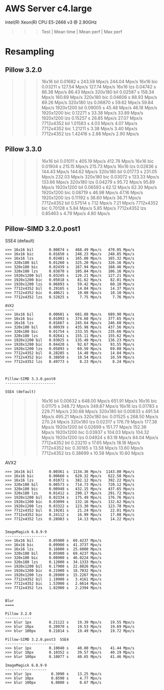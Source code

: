 AWS Server c4.large
===================

Intel(R) Xeon(R) CPU E5-2666 v3 @ 2.90GHz

>>> Test          | Mean time  | Mean perf   | Max perf


Resampling
==========

Pillow 3.2.0
------------
>>> 16x16 bil       0.01682 s   243.58 Mpx/s   244.04 Mpx/s
>>> 16x16 bic       0.03211 s   127.54 Mpx/s   127.74 Mpx/s
>>> 16x16 lzs       0.04742 s    86.38 Mpx/s    86.43 Mpx/s
>>> 320x180 bil     0.02587 s   158.34 Mpx/s   160.69 Mpx/s
>>> 320x180 bic     0.04606 s    88.93 Mpx/s    89.26 Mpx/s
>>> 320x180 lzs     0.06870 s    59.62 Mpx/s    59.84 Mpx/s
>>> 1920x1200 bil   0.09005 s    45.48 Mpx/s    46.18 Mpx/s
>>> 1920x1200 bic   0.12271 s    33.38 Mpx/s    33.89 Mpx/s
>>> 1920x1200 lzs   0.15257 s    26.85 Mpx/s    27.07 Mpx/s
>>> 7712x4352 bil   1.01583 s     4.03 Mpx/s     4.07 Mpx/s
>>> 7712x4352 bic   1.21211 s     3.38 Mpx/s     3.40 Mpx/s
>>> 7712x4352 lzs   1.42416 s     2.88 Mpx/s     2.90 Mpx/s


Pillow 3.3.0
------------
>>> 16x16 bil       0.01011 s   405.19 Mpx/s   412.78 Mpx/s
>>> 16x16 bic       0.01904 s   215.15 Mpx/s   215.73 Mpx/s
>>> 16x16 lzs       0.02836 s   144.43 Mpx/s   144.62 Mpx/s
>>> 320x180 bil     0.01773 s   231.05 Mpx/s   232.03 Mpx/s
>>> 320x180 bic     0.03072 s   133.33 Mpx/s   133.66 Mpx/s
>>> 320x180 lzs     0.04279 s    95.72 Mpx/s    95.89 Mpx/s
>>> 1920x1200 bil   0.06593 s    62.12 Mpx/s    62.30 Mpx/s
>>> 1920x1200 bic   0.08719 s    46.98 Mpx/s    47.16 Mpx/s
>>> 1920x1200 lzs   0.11192 s    36.60 Mpx/s    36.71 Mpx/s
>>> 7712x4352 bil   0.57514 s     7.12 Mpx/s     7.21 Mpx/s
>>> 7712x4352 bic   0.70128 s     5.84 Mpx/s     5.85 Mpx/s
>>> 7712x4352 lzs   0.85463 s     4.79 Mpx/s     4.80 Mpx/s


Pillow-SIMD 3.2.0.post1
-----------------------

SSE4 (default)
~~~~~~~~~~~~~~
>>> 16x16 bil       0.00874 s   468.49 Mpx/s   470.05 Mpx/s
>>> 16x16 bic       0.01650 s   248.23 Mpx/s   248.85 Mpx/s
>>> 16x16 lzs       0.02481 s   165.08 Mpx/s   165.32 Mpx/s
>>> 320x180 bil     0.01260 s   325.20 Mpx/s   326.16 Mpx/s
>>> 320x180 bic     0.02439 s   167.94 Mpx/s   168.46 Mpx/s
>>> 320x180 lzs     0.03870 s   105.84 Mpx/s   106.16 Mpx/s
>>> 1920x1200 bil   0.03245 s   126.21 Mpx/s   127.21 Mpx/s
>>> 1920x1200 bic   0.05018 s    81.62 Mpx/s    82.01 Mpx/s
>>> 1920x1200 lzs   0.06893 s    59.42 Mpx/s    60.10 Mpx/s
>>> 7712x4352 bil   0.29165 s    14.04 Mpx/s    14.37 Mpx/s
>>> 7712x4352 bic   0.40621 s    10.08 Mpx/s    10.10 Mpx/s
>>> 7712x4352 lzs   0.52825 s     7.75 Mpx/s     7.76 Mpx/s

AVX2
~~~~
>>> 16x16 bil       0.00601 s   681.88 Mpx/s   689.90 Mpx/s
>>> 16x16 bic       0.01093 s   374.68 Mpx/s   377.65 Mpx/s
>>> 16x16 lzs       0.01667 s   245.64 Mpx/s   246.60 Mpx/s
>>> 320x180 bil     0.00939 s   435.98 Mpx/s   437.56 Mpx/s
>>> 320x180 bic     0.01754 s   233.55 Mpx/s   235.66 Mpx/s
>>> 320x180 lzs     0.02641 s   155.11 Mpx/s   155.62 Mpx/s
>>> 1920x1200 bil   0.03025 s   135.40 Mpx/s   136.23 Mpx/s
>>> 1920x1200 bic   0.04420 s    92.67 Mpx/s    93.55 Mpx/s
>>> 1920x1200 lzs   0.05893 s    69.50 Mpx/s    69.88 Mpx/s
>>> 7712x4352 bil   0.28285 s    14.48 Mpx/s    14.84 Mpx/s
>>> 7712x4352 bic   0.38850 s    10.54 Mpx/s    10.59 Mpx/s
>>> 7712x4352 lzs   0.49773 s     8.23 Mpx/s     8.24 Mpx/s



Pillow-SIMD 3.3.0.post0
-----------------------

SSE4 (default)
~~~~~~~~~~~~~~
>>> 16x16 bil       0.00632 s   648.00 Mpx/s   651.91 Mpx/s
>>> 16x16 bic       0.01175 s   348.72 Mpx/s   349.87 Mpx/s
>>> 16x16 lzs       0.01783 s   229.71 Mpx/s   230.68 Mpx/s
>>> 320x180 bil     0.00833 s   491.54 Mpx/s   495.21 Mpx/s
>>> 320x180 bic     0.01525 s   268.50 Mpx/s   270.24 Mpx/s
>>> 320x180 lzs     0.02317 s   176.79 Mpx/s   177.38 Mpx/s
>>> 1920x1200 bil   0.02699 s   151.77 Mpx/s   152.36 Mpx/s
>>> 1920x1200 bic   0.03937 s   104.03 Mpx/s   104.32 Mpx/s
>>> 1920x1200 lzs   0.04924 s    83.18 Mpx/s    84.04 Mpx/s
>>> 7712x4352 bil   0.23210 s    17.65 Mpx/s    18.18 Mpx/s
>>> 7712x4352 bic   0.30165 s    13.58 Mpx/s    13.60 Mpx/s
>>> 7712x4352 lzs   0.38699 s    10.58 Mpx/s    10.60 Mpx/s

AVX2
~~~~
>>> 16x16 bil       0.00361 s  1134.36 Mpx/s  1143.80 Mpx/s
>>> 16x16 bic       0.00660 s   620.32 Mpx/s   622.50 Mpx/s
>>> 16x16 lzs       0.01072 s   382.12 Mpx/s   392.22 Mpx/s
>>> 320x180 bil     0.00573 s   714.73 Mpx/s   720.12 Mpx/s
>>> 320x180 bic     0.00948 s   432.15 Mpx/s   437.65 Mpx/s
>>> 320x180 lzs     0.01412 s   290.17 Mpx/s   291.72 Mpx/s
>>> 1920x1200 bil   0.02334 s   175.49 Mpx/s   176.76 Mpx/s
>>> 1920x1200 bic   0.03099 s   132.16 Mpx/s   132.62 Mpx/s
>>> 1920x1200 lzs   0.03322 s   123.30 Mpx/s   123.78 Mpx/s
>>> 7712x4352 bil   0.19281 s    21.24 Mpx/s    22.01 Mpx/s
>>> 7712x4352 bic   0.24112 s    16.99 Mpx/s    17.08 Mpx/s
>>> 7712x4352 lzs   0.28983 s    14.13 Mpx/s    14.22 Mpx/s


ImageMagick 6.8.9-9
-------------------
>>> 16x16 bil       0.05900 s  69.4237 Mpx/s
>>> 16x16 bic       0.09900 s  41.3737 Mpx/s
>>> 16x16 lzs       0.16000 s  25.6000 Mpx/s
>>> 320x180 bil     0.05900 s  69.4237 Mpx/s
>>> 320x180 bic     0.08900 s  46.0224 Mpx/s
>>> 320x180 lzs     0.12000 s  34.1333 Mpx/s
>>> 1920x1200 bil   0.17900 s  22.8826 Mpx/s
>>> 1920x1200 bic   0.21900 s  18.7032 Mpx/s
>>> 1920x1200 lzs   0.26900 s  15.2267 Mpx/s
>>> 7712x4352 bil   1.19900 s   3.4161 Mpx/s
>>> 7712x4352 bic   1.53900 s   2.6614 Mpx/s
>>> 7712x4352 lzs   1.82900 s   2.2394 Mpx/s


Blur
====

Pillow 3.2.0
------------
>>> blur 1px        0.21122 s    19.39 Mpx/s    19.55 Mpx/s
>>> blur 10px       0.20970 s    19.53 Mpx/s    19.69 Mpx/s
>>> blur 100px      0.21014 s    19.49 Mpx/s    19.72 Mpx/s

Pillow-SIMD 3.2.0.post3  SSE4
-----------------------
>>> blur 1px        0.10040 s    40.80 Mpx/s    41.44 Mpx/s
>>> blur 10px       0.10352 s    39.57 Mpx/s    40.19 Mpx/s
>>> blur 100px      0.10077 s    40.65 Mpx/s    41.46 Mpx/s

ImageMagick 6.8.9-9
-------------------
>>> blur 1px         0.3090 s    13.25 Mpx/s
>>> blur 10px        0.8590 s     4.77 Mpx/s
>>> blur 100px       6.0800 s     0.67 Mpx/s
